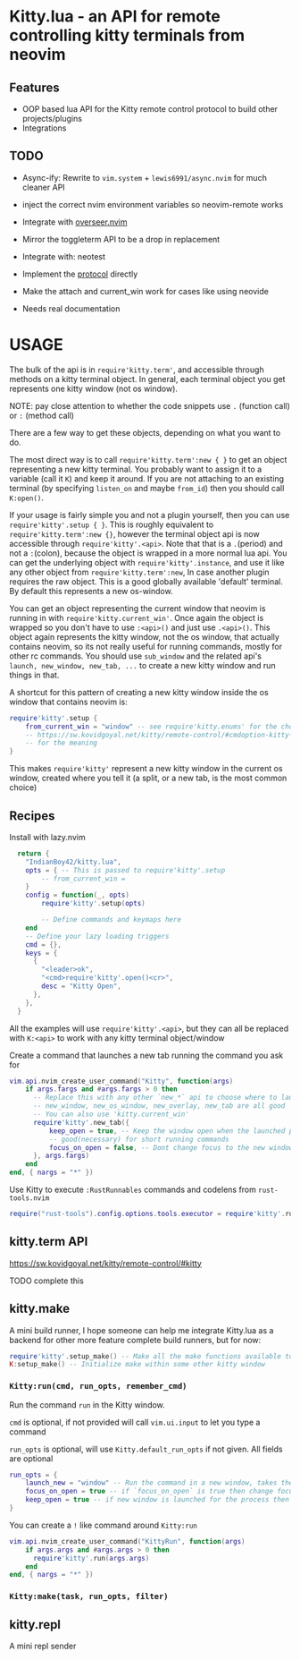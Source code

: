 # Kitty.lua - an API for remote controlling kitty terminals from neovim

## Features

- OOP based lua API for the Kitty remote control protocol to build other projects/plugins
- Integrations

## TODO

- Async-ify: Rewrite to `vim.system` + `lewis6991/async.nvim` for much cleaner API

- inject the correct nvim environment variables so neovim-remote works

- Integrate with [overseer.nvim](https://github.com/stevearc/overseer.nvim/blob/master/doc/strategies.md)

- Mirror the toggleterm API to be a drop in replacement

- Integrate with: neotest

- Implement the [protocol](https://sw.kovidgoyal.net/kitty/rc_protocol/) directly

- Make the attach and current_win work for cases like using neovide

- Needs real documentation

# USAGE

The bulk of the api is in `require'kitty.term'`,
and accessible through methods on a kitty terminal object.
In general, each terminal object you get represents one kitty window (not os window).

NOTE: pay close attention to whether the code snippets use `.` (function call) or `:` (method call)

There are a few way to get these objects, depending on what you want to do.

The most direct way is to call `require'kitty.term':new { }`
to get an object representing a new kitty terminal.
You probably want to assign it to a variable (call it `K`) and keep it around.
If you are not attaching to an existing terminal (by specifying `listen_on` and maybe `from_id`) then you should call `K:open()`.

If your usage is fairly simple you and not a plugin yourself, then you can use `require'kitty'.setup { }`.
This is roughly equivalent to `require'kitty.term':new {}`, however the terminal object api is now accessible through `require'kitty'.<api>`.
Note that that is a `.`(period) and not a `:`(colon), because the object is wrapped in a more normal lua api.
You can get the underlying object with `require'kitty'.instance`,
and use it like any other object from `require'kitty.term':new`,
In case another plugin requires the raw object.
This is a good globally available 'default' terminal.
By default this represents a new os-window.

You can get an object representing the current window that neovim is running in with `require'kitty.current_win'`.
Once again the object is wrapped so you don't have to use `:<api>()` and just use `.<api>()`.
This object again represents the kitty window, not the os window, that actually contains neovim,
so its not really useful for running commands, mostly for other rc commands.
You should use `sub_window` and the related api's `launch, new_window, new_tab, ...` to create a new kitty window and run things in that.

A shortcut for this pattern of creating a new kitty window inside the os window that contains neovim is:

```lua
require'kitty'.setup {
    from_current_win = "window" -- see require'kitty.enums' for the choices and
    -- https://sw.kovidgoyal.net/kitty/remote-control/#cmdoption-kitty-launch-type
    -- for the meaning
}
```

This makes `require'kitty'` represent a new kitty window in the current os window,
created where you tell it (a split, or a new tab, is the most common choice)

## Recipes

Install with lazy.nvim

```lua
  return {
    "IndianBoy42/kitty.lua",
    opts = { -- This is passed to require'kitty'.setup
        -- from_current_win =
    }
    config = function(_, opts)
        require'kitty'.setup(opts)

        -- Define commands and keymaps here
    end
    -- Define your lazy loading triggers
    cmd = {},
    keys = {
      {
        "<leader>ok",
        "<cmd>require'kitty'.open()<cr>",
        desc = "Kitty Open",
      },
    },
  }
```

All the examples will use `require'kitty'.<api>`, but they can all be replaced with `K:<api>` to work with any kitty terminal object/window

Create a command that launches a new tab running the command you ask for

```lua
vim.api.nvim_create_user_command("Kitty", function(args)
    if args.fargs and #args.fargs > 0 then
      -- Replace this with any other `new_*` api to choose where to launch it
      -- new_window, new_os_window, new_overlay, new_tab are all good
      -- You can also use 'kitty.current_win'
      require'kitty'.new_tab({
          keep_open = true, -- Keep the window open when the launched process exits,
          -- good(necessary) for short running commands
          focus_on_open = false, -- Dont change focus to the new window
      }, args.fargs)
    end
end, { nargs = "*" })
```

Use Kitty to execute `:RustRunnables` commands and codelens from `rust-tools.nvim`

```lua
require("rust-tools").config.options.tools.executor = require'kitty'.rust_tools_executor()
```

## kitty.term API

<https://sw.kovidgoyal.net/kitty/remote-control/#kitty>

TODO complete this

## kitty.make

A mini build runner, I hope someone can help me integrate Kitty.lua as a backend for other more feature complete build runners, but for now:

```lua
require'kitty'.setup_make() -- Make all the make functions available to the global instance
K:setup_make() -- Initialize make within some other kitty window
```

### `Kitty:run(cmd, run_opts, remember_cmd)`

Run the command `run` in the Kitty window.

`cmd` is optional, if not provided will call `vim.ui.input` to let you type a command

`run_opts` is optional, will use `Kitty.default_run_opts` if not given. All fields are optional

```lua
run_opts = {
    launch_new = "window" -- Run the command in a new window, takes the same `where` arguments as `Kitty:launch`
    focus_on_open = true -- if `focus_on_open` is true then change focus to the kitty window that runs the command (`focus_on_open` argument to `Kitty:launch`)
    keep_open = true -- if new window is launched for the process then controls whether it is kept open after the process completes (`keep_open` argument to `Kitty:launch`)
}
```

You can create a `!` like command around `Kitty:run`

```lua
vim.api.nvim_create_user_command("KittyRun", function(args)
    if args.args and #args.args > 0 then
      require'kitty'.run(args.args)
    end
end, { nargs = "*" })
```

### `Kitty:make(task, run_opts, filter)`

## kitty.repl

A mini repl sender
